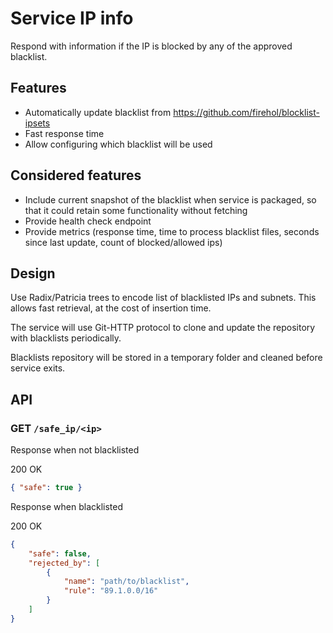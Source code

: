 # Service IP info

Respond with information if the IP is blocked by any of the approved blacklist.

## Features

- Automatically update blacklist from https://github.com/firehol/blocklist-ipsets 
- Fast response time
- Allow configuring which blacklist will be used 

## Considered features

- Include current snapshot of the blacklist when service is packaged, so that it could retain some functionality without fetching
- Provide health check endpoint
- Provide metrics (response time, time to process blacklist files, seconds since last update, count of blocked/allowed ips)

## Design 

Use Radix/Patricia trees to encode list of blacklisted IPs and subnets. This allows fast retrieval, at the cost of insertion time.

The service will use Git-HTTP protocol to clone and update the repository with blacklists periodically.

Blacklists repository will be stored in a temporary folder and cleaned before service exits.

## API

### GET `/safe_ip/<ip>`

Response when not blacklisted

200 OK

```json
{ "safe": true }
```

Response when blacklisted

200 OK

```json
{ 
    "safe": false, 
    "rejected_by": [
        {
            "name": "path/to/blacklist",
            "rule": "89.1.0.0/16"
        }
    ]
}
```
